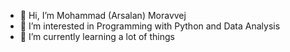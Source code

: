 - 👋 Hi, I’m Mohammad (Arsalan) Moravvej
- 👀 I’m interested in Programming with Python and Data Analysis
- 🌱 I’m currently learning a lot of things


<!---
ArsalanMoravvej/ArsalanMoravvej is a ✨ special ✨ repository because its `README.md` (this file) appears on your GitHub profile.
You can click the Preview link to take a look at your changes.
--->

